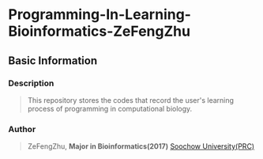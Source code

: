 # Programming-In-Learning-Bioinformatics-ZeFengZhu
## Basic Information
### Description
>This repository stores the codes that record the user's learning process of programming in computational biology.
### Author
>ZeFengZhu, __Major in Bioinformatics(2017)__ [Soochow University(PRC)](http://www.suda.edu.cn/)
